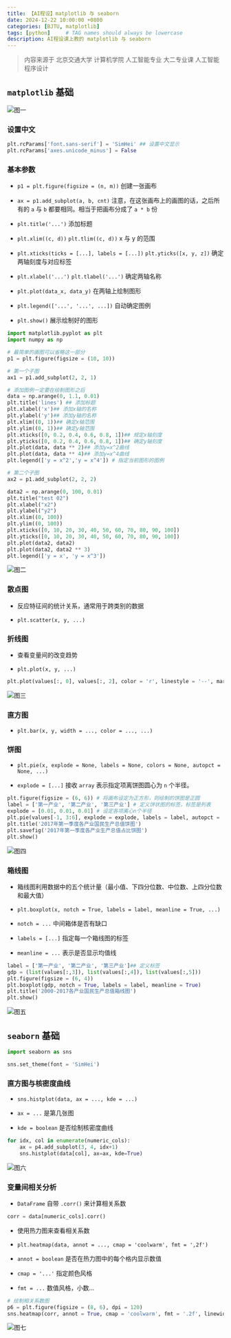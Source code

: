 ```yaml
---
title: 【AI程设】matplotlib 与 seaborn
date: 2024-12-22 10:00:00 +0800
categories: [BJTU, matplotlib]
tags: [python]     # TAG names should always be lowercase
description: AI程设课上教的 matplotlib 与 seaborn
---
```


> 内容来源于 北京交通大学 计算机学院 人工智能专业 大二专业课 人工智能程序设计

## `matplotlib` 基础

![图一](assets/post_img/2024-12-22-matplotlib_seaborn/2024-12-22-matplotlib_seaborn_01.png)

### 设置中文

```python
plt.rcParams['font.sans-serif'] = 'SimHei' ## 设置中文显示
plt.rcParams['axes.unicode_minus'] = False
```

### 基本参数

- `p1 = plt.figure(figsize = (n, m))` 创建一张画布

- `ax = p1.add_subplot(a, b, cnt)` 注意，在这张画布上的画图的话，之后所有的 `a` 与 `b` 都要相同。相当于把画布分成了 `a * b` 份

- `plt.title('...')` 添加标题

- `plt.xlim((c, d))` `plt.tlim((c, d))` x 与 y 的范围

- `plt.xticks(ticks = [...], labels = [...])` `plt.yticks([x, y, z])` 确定两轴刻度与对应标签

- `plt.xlabel('...')` `plt.tlabel('...')` 确定两轴名称

- `plt.plot(data_x, data_y)` 在两轴上绘制图形

- `plt.legend(['...', '...', ...])` 自动确定图例

- `plt.show()` 展示绘制好的图形

```python
import matplotlib.pyplot as plt
import numpy as np

# 最简单的画图可以省略这一部分
p1 = plt.figure(figsize = (10, 10))

# 第一个子图
ax1 = p1.add_subplot(2, 2, 1)

# 添加图例一定要在绘制图形之后
data = np.arange(0, 1.1, 0.01)
plt.title('lines') ## 添加标题
plt.xlabel('x')## 添加x轴的名称
plt.ylabel('y')## 添加y轴的名称
plt.xlim((0, 1))## 确定x轴范围
plt.ylim((0, 1))## 确定y轴范围
plt.xticks([0, 0.2, 0.4, 0.6, 0.8, 1])## 规定x轴刻度
plt.yticks([0, 0.2, 0.4, 0.6, 0.8, 1])## 确定y轴刻度
plt.plot(data, data ** 2)## 添加y=x^2曲线
plt.plot(data, data ** 4)## 添加y=x^4曲线
plt.legend(['y = x^2','y = x^4']) # 指定当前图形的图例

# 第二个子图
ax2 = p1.add_subplot(2, 2, 2)

data2 = np.arange(0, 100, 0.01)
plt.title("test 02")
plt.xlabel("x2")
plt.ylabel("y2")
plt.xlim((0, 100))
plt.ylim((0, 100))
plt.xticks([0, 10, 20, 30, 40, 50, 60, 70, 80, 90, 100])
plt.yticks([0, 10, 20, 30, 40, 50, 60, 70, 80, 90, 100])
plt.plot(data2, data2)
plt.plot(data2, data2 ** 3)
plt.legend(['y = x', 'y = x^3'])
```

![图二](assets/post_img/2024-12-22-matplotlib_seaborn/2024-12-22-matplotlib_seaborn_02.png)

### 散点图

- 反应特征间的统计关系，通常用于跨类别的数据

- `plt.scatter(x, y, ...)`

### 折线图

- 查看变量间的改变趋势

- `plt.plot(x, y, ...)`

```python
plt.plot(values[:, 0], values[:, 2], color = 'r', linestyle = '--', marker = 'o') # 绘制点线图
```

![图三](assets/post_img/2024-12-22-matplotlib_seaborn/2024-12-22-matplotlib_seaborn_03.png)

### 直方图

- `plt.bar(x, y, width = ..., color = ..., ...)`

### 饼图

- `plt.pie(x, explode = None, labels = None, colors = None, autopct = None, ...)`

- `explode = [...]` 接收 `array` 表示指定项离饼图圆心为 `n` 个半径。

```python
plt.figure(figsize = (6, 6)) # 将画布设定为正方形，则绘制的饼图是正圆
label = ['第一产业', '第二产业', '第三产业'] # 定义饼状图的标签，标签是列表
explode = [0.01, 0.01, 0.01] # 设定各项离心n个半径
plt.pie(values[-1, 3:6], explode = explode, labels = label, autopct = '%1.1f%%') # 绘制饼图
plt.title('2017年第一季度各产业国民生产总值饼图')
plt.savefig('2017年第一季度各产业生产总值占比饼图')
plt.show()
```

![图四](assets/post_img/2024-12-22-matplotlib_seaborn/2024-12-22-matplotlib_seaborn_04.png)

### 箱线图

- 箱线图利用数据中的五个统计量（最小值、下四分位数、中位数、上四分位数和最大值）

- `plt.boxplot(x, notch = True, labels = label, meanline = True, ...)`

- `notch = ...` 中间箱体是否有缺口

- `labels = [...]` 指定每一个箱线图的标签

- `meanline = ...` 表示是否显示均值线

```python
label = ['第一产业', '第二产业', '第三产业']## 定义标签
gdp = (list(values[:,3]), list(values[:,4]), list(values[:,5]))
plt.figure(figsize = (6, 4))
plt.boxplot(gdp, notch = True, labels = label, meanline = True)
plt.title('2000-2017各产业国民生产总值箱线图')
plt.show()
```

![图五](assets/post_img/2024-12-22-matplotlib_seaborn/2024-12-22-matplotlib_seaborn_05.png)

## `seaborn` 基础

```python
import seaborn as sns

sns.set_theme(font = 'SimHei')
```

### 直方图与核密度曲线

- `sns.histplot(data, ax = ..., kde = ...)`

- `ax = ...` 是第几张图

- `kde = boolean` 是否绘制核密度曲线 

```python
for idx, col in enumerate(numeric_cols):
    ax = p4.add_subplot(3, 4, idx+1)
    sns.histplot(data[col], ax=ax, kde=True)
```

![图六](assets/post_img/2024-12-22-matplotlib_seaborn/2024-12-22-matplotlib_seaborn_06.png)

### 变量间相关分析

- `DataFrame` 自带 `.corr()` 来计算相关系数

```python
corr = data[numeric_cols].corr()
```

- 使用热力图来查看相关系数

- `plt.heatmap(data, annot = ..., cmap = 'coolwarm', fmt = ',2f')`

- `annot = boolean` 是否在热力图中的每个格内显示数值

- `cmap = '...'` 指定颜色风格

- `fmt = ...` 数值风格，小数...

```python
# 绘制相关系数图
p6 = plt.figure(figsize = (8, 6), dpi = 120)
sns.heatmap(corr, annot = True, cmap = 'coolwarm', fmt = '.2f', linewidths = 0.5)   
```

![图七](assets/post_img/2024-12-22-matplotlib_seaborn/2024-12-22-matplotlib_seaborn_07.png)